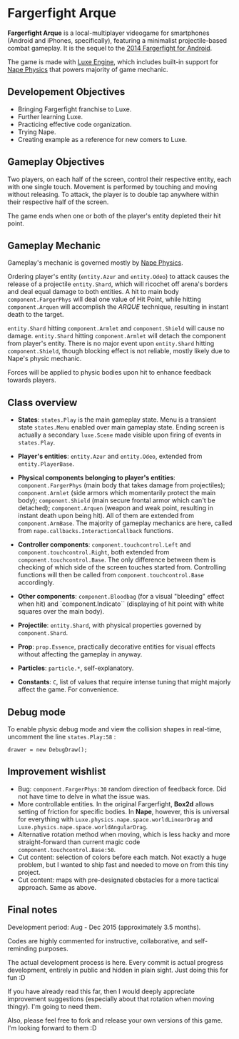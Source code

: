 # Fargerfight Arque

**Fargerfight Arque** is a local-multiplayer videogame for smartphones (Android and iPhones, specifically), featuring a minimalist projectile-based combat gameplay. It is the sequel to the [2014 Fargerfight for Android](https://play.google.com/store/apps/details?id=com.junongx.fargerfight).

The game is made with [Luxe Engine](http://luxeengine.com/), which includes built-in support for [Nape Physics](http://napephys.com/) that powers majority of game mechanic.

## Developement Objectives

* Bringing Fargerfight franchise to Luxe.
* Further learning Luxe.
* Practicing effective code organization.
* Trying Nape.
* Creating example as a reference for new comers to Luxe.

## Gameplay Objectives

Two players, on each half of the screen, control their respective entity, each with one single touch. Movement is performed by touching and moving without releasing. To attack, the player is to double tap anywhere within their respective half of the screen.

The game ends when one or both of the player's entity depleted their hit point.

## Gameplay Mechanic

Gameplay's mechanic is governed mostly by [Nape Physics](http://napephys.com/).

Ordering player's entity (`entity.Azur` and `entity.Odeo`) to attack causes the release of a projectile `entity.Shard`, which will ricochet off arena's borders and deal equal damage to both entities. A hit to main body `component.FargerPhys` will deal one value of Hit Point, while hitting `component.Arquen` will accomplish the *ARQUE* technique, resulting in instant death to the target.

`entity.Shard` hitting `component.Armlet` and `component.Shield` will cause no damage. `entity.Shard` hitting `component.Armlet` will detach the component from player's entity. There is no major event upon `entity.Shard` hitting `component.Shield`, though blocking effect is not reliable, mostly likely due to Nape's physic mechanic.

Forces will be applied to physic bodies upon hit to enhance feedback towards players.

## Class overview

* **States**: `states.Play` is the main gameplay state. Menu is a transient state `states.Menu` enabled over main gameplay state. Ending screen is actually a secondary `luxe.Scene` made visible upon firing of events in `states.Play`.

* **Player's entities**: `entity.Azur` and `entity.Odeo`, extended from `entity.PlayerBase`.

* **Physical components belonging to player's entities**: `component.FargerPhys` (main body that takes damage from projectiles); `component.Armlet` (side armors which momentarily protect the main body); `component.Shield` (main secure frontal armor which can't be detached); `component.Arquen` (weapon and weak point, resulting in instant death upon being hit). All of them are extended from `component.ArmBase`. The majority of gameplay mechanics are here, called from `nape.callbacks.InteractionCallback` functions.

* **Controller components**: `component.touchcontrol.Left` and `component.touchcontrol.Right`, both extended from `component.touchcontrol.Base`. The only difference between them is checking of which side of the screen touches started from. Controlling functions will then be called from `component.touchcontrol.Base` accordingly.

* **Other components**: `component.Bloodbag` (for a visual "bleeding" effect when hit) and `component.Indicato`` (displaying of hit point with white squares over the main body).

* **Projectile**: `entity.Shard`, with physical properties governed by `component.Shard`.

* **Prop**: `prop.Essence`, practically decorative entities for visual effects without affecting the gameplay in anyway.

* **Particles**: `particle.*`, self-explanatory.

* **Constants**: `C`, list of values that require intense tuning that might majorly affect the game. For convenience.

## Debug mode

To enable physic debug mode and view the collision shapes in real-time, uncomment the line `states.Play:58` : 

```drawer = new DebugDraw();```

## Improvement wishlist

* Bug: ```component.FargerPhys:30``` random direction of feedback force. Did not have time to delve in what the issue was.
* More controllable entities. In the original Fargerfight, **Box2d** allows setting of friction for specific bodies. In **Nape**, however, this is universal for everything with `Luxe.physics.nape.space.worldLinearDrag` and `Luxe.physics.nape.space.worldAngularDrag`.
* Alternative rotation method when moving, which is less hacky and more straight-forward than current magic code `component.touchcontrol.Base:50`.
* Cut content: selection of colors before each match. Not exactly a huge problem, but I wanted to ship fast and needed to move on from this tiny project.
* Cut content: maps with pre-designated obstacles for a more tactical approach. Same as above.

## Final notes

Development period: Aug - Dec 2015 (approximately 3.5 months).

Codes are highly commented for instructive, collaborative, and self-reminding purposes.

The actual development process is here. Every commit is actual progress development, entirely in public and hidden in plain sight. Just doing this for fun :D

If you have already read this far, then I would deeply appreciate improvement suggestions (especially about that rotation when moving thingy). I'm going to need them.

Also, please feel free to fork and release your own versions of this game. I'm looking forward to them :D
